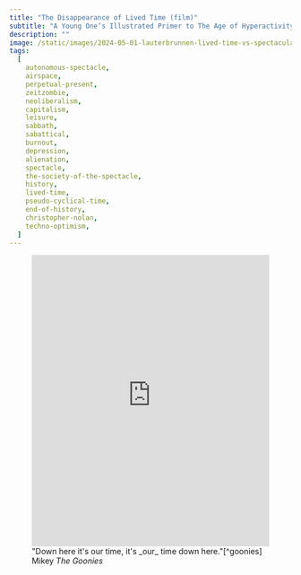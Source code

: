 ```yaml
---
title: "The Disappearance of Lived Time (film)"
subtitle: "A Young One’s Illustrated Primer to The Age of Hyperactivity"
description: ""
image: /static/images/2024-05-01-lauterbrunnen-lived-time-vs-spectacular-time-card.png
tags:
  [
    autonomous-spectacle,
    airspace,
    perpetual-present,
    zeitzombie,
    neoliberalism,
    capitalism,
    leisure,
    sabbath,
    sabattical,
    burnout,
    depression,
    alienation,
    spectacle,
    the-society-of-the-spectacle,
    history,
    lived-time,
    pseudo-cyclical-time,
    end-of-history,
    christopher-nolan,
    techno-optimism,
  ]
---
```


<figure>
<iframe width="100%" height="520" src="https://www.youtube.com/embed/q_wNxAoBWKY?si=s8Pl4WVrfVTCQ4xT" title="YouTube video player" frameBorder="0" allow="accelerometer; autoplay; clipboard-write; encrypted-media; gyroscope; picture-in-picture" referrerPolicy="strict-origin-when-cross-origin" allowFullScreen></iframe>
<figcaption>"Down here it's our time, it's _our_ time down here."[^goonies] Mikey <cite>The Goonies</cite></figcaption>
</figure>
